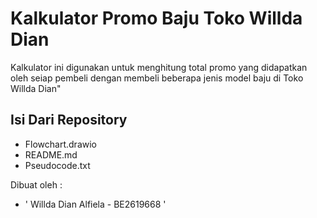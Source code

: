 # Kalkulator Promo Baju Toko Willda Dian

Kalkulator ini digunakan untuk menghitung total promo yang didapatkan oleh seiap pembeli dengan membeli beberapa jenis model baju di Toko Willda Dian"

## Isi Dari Repository
- Flowchart.drawio
- README.md
- Pseudocode.txt


Dibuat oleh :
- ' Willda Dian Alfiela - BE2619668 '